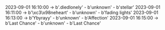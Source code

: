2023-09-01 16:10:00 -> b'.diedlonely' - b'unknown' - b'stellar'
2023-09-01 16:11:00 -> b'\xc3\x98neheart' - b'unknown' - b'fading lights'
2023-09-01 16:13:00 -> b'Ybyrayy' - b'unknown' - b'Affection'
2023-09-01 16:15:00 -> b'Last Chance' - b'unknown' - b'Last Chance'
